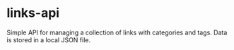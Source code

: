 # links-api
Simple API for managing a collection of links with categories and tags. Data is stored in a local JSON file.
